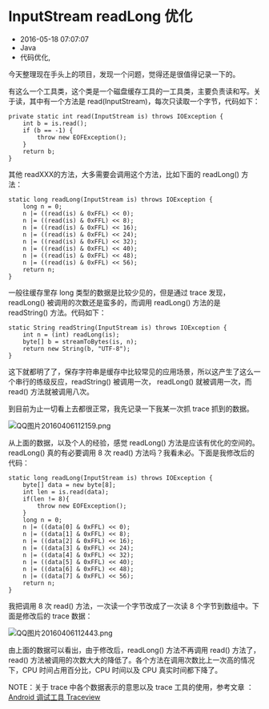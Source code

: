 # InputStream readLong 优化
- 2016-05-18 07:07:07
- Java
- 代码优化,

<!--markdown-->今天整理现在手头上的项目，发现一个问题，觉得还是很值得记录一下的。

有这么一个工具类，这个类是一个磁盘缓存工具的一工具类，主要负责读和写。关于读，其中有一个方法是 read(InputStream)，每次只读取一个字节，代码如下：

    private static int read(InputStream is) throws IOException {
        int b = is.read();
        if (b == -1) {
            throw new EOFException();
        }
        return b;
    }

其他 readXXX的方法，大多需要会调用这个方法，比如下面的 readLong() 方法：

    static long readLong(InputStream is) throws IOException {
        long n = 0;
        n |= ((read(is) & 0xFFL) << 0);
        n |= ((read(is) & 0xFFL) << 8);
        n |= ((read(is) & 0xFFL) << 16);
        n |= ((read(is) & 0xFFL) << 24);
        n |= ((read(is) & 0xFFL) << 32);
        n |= ((read(is) & 0xFFL) << 40);
        n |= ((read(is) & 0xFFL) << 48);
        n |= ((read(is) & 0xFFL) << 56);
        return n;
    }

一般往缓存里存 long 类型的数据是比较少见的，但是通过 trace 发现，readLong() 被调用的次数还是蛮多的，而调用 readLong() 方法的是 readString() 方法。代码如下：

    static String readString(InputStream is) throws IOException {
        int n = (int) readLong(is);
        byte[] b = streamToBytes(is, n);
        return new String(b, "UTF-8");
    }

这下就都明了了，保存字符串是缓存中比较常见的应用场景，所以这产生了这么一个串行的练级反应，readString() 被调用一次， readLong() 就被调用一次，而 read() 方法就被调用八次。

到目前为止一切看上去都很正常，我先记录一下我某一次抓 trace 抓到的数据。

![QQ图片20160406112159.png][1]

从上面的数据，以及个人的经验，感觉 readLong() 方法是应该有优化的空间的。readLong() 真的有必要调用 8 次 read() 方法吗？我看未必。下面是我修改后的代码：

    static long readLong(InputStream is) throws IOException {
        byte[] data = new byte[8];
        int len = is.read(data);
        if(len != 8){
            throw new EOFException();
        }
        long n = 0;
        n |= ((data[0] & 0xFFL) << 0);
        n |= ((data[1] & 0xFFL) << 8);
        n |= ((data[2] & 0xFFL) << 16);
        n |= ((data[3] & 0xFFL) << 24);
        n |= ((data[4] & 0xFFL) << 32);
        n |= ((data[5] & 0xFFL) << 40);
        n |= ((data[6] & 0xFFL) << 48);
        n |= ((data[7] & 0xFFL) << 56);
        return n;
    }

我把调用 8 次 read() 方法，一次读一个字节改成了一次读 8 个字节到数组中。下面是修改后的 trace 数据：

![QQ图片20160406112443.png][2]

由上面的数据可以看出，由于修改后，readLong() 方法不再调用 read() 方法了，read() 方法被调用的次数大大的降低了。各个方法在调用次数比上一次高的情况下，CPU 时间占用百分比，CPU 时间以及 CPU 真实时间都下降了。

NOTE：关于 trace 中各个数据表示的意思以及 trace 工具的使用，参考文章 ：[Android 调试工具 Traceview](http://www.binkery.com/archives/480.html)

  [1]: http://www.binkery.com/usr/uploads/2016/04/453298184.png
  [2]: http://www.binkery.com/usr/uploads/2016/04/4102350695.png